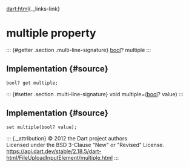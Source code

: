 [dart:html](../../dart-html/dart-html-library){._links-link}

multiple property
=================

::: {#getter .section .multi-line-signature}
[bool](../../dart-core/bool-class)? multiple
:::

Implementation {#source}
--------------

``` {.language-dart data-language="dart"}
bool? get multiple;
```

::: {#setter .section .multi-line-signature}
void multiple=([bool](../../dart-core/bool-class)? value)
:::

Implementation {#source}
--------------

``` {.language-dart data-language="dart"}
set multiple(bool? value);
```

::: {._attribution}
© 2012 the Dart project authors\
Licensed under the BSD 3-Clause \"New\" or \"Revised\" License.\
<https://api.dart.dev/stable/2.18.5/dart-html/FileUploadInputElement/multiple.html>
:::
